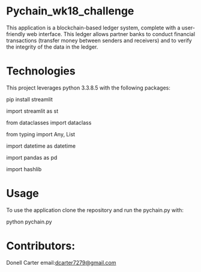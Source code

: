 # Pychain_wk18_challenge

This application is a blockchain-based ledger system, complete with a user-friendly web interface. This ledger allows partner banks to conduct financial transactions (transfer money between senders and receivers) and to verify the integrity of the data in the ledger.

# Technologies 

This project leverages python 3.3.8.5 with the following packages:

pip install streamlit

import streamlit as st

from dataclasses import dataclass

from typing import Any, List

import datetime as datetime

import pandas as pd

import hashlib

# Usage

To use the application clone the repository and run the pychain.py with:

python pychain.py

# Contributors: 

Donell Carter email:dcarter7279@gmail.com
